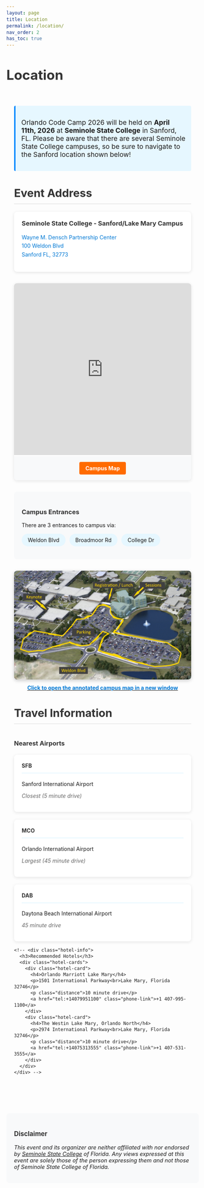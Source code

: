 ```yaml
---
layout: page
title: Location
permalink: /location/
nav_order: 2
has_toc: true
---
```


<style>
  .location-container {
    max-width: 1000px;
    margin: 0 auto;
    padding: 20px;
  }

  .event-banner {
    background-color: #f8f9fa;
    border-radius: 8px;
    padding: 20px;
    margin-bottom: 30px;
    text-align: center;
    box-shadow: 0 2px 4px rgba(0,0,0,0.1);
  }

  .countdown-container {
    font-size: 1.2rem;
    font-weight: bold;
    margin-bottom: 15px;
  }

  .cta-button {
    margin-top: 15px;
  }

  .cta-button a {
    display: inline-block;
    background-color: #ff6b00;
    color: white;
    padding: 12px 24px;
    border-radius: 4px;
    text-decoration: none;
    font-weight: bold;
    transition: background-color 0.3s;
  }

  .cta-button a:hover {
    background-color: #e55d00;
  }

  .event-highlight {
    background-color: #e6f7ff;
    border-left: 4px solid #1890ff;
    padding: 15px;
    border-radius: 4px;
    margin: 20px 0;
    font-size: 1.1rem;
  }

  .address-card {
    background-color: white;
    border-radius: 8px;
    padding: 20px;
    margin: 20px 0;
    box-shadow: 0 2px 8px rgba(0,0,0,0.1);
  }

  .address-card h3 {
    margin-top: 0;
    color: #333;
  }

  .location-link {
    color: #0078d4;
    text-decoration: none;
    display: inline-block;
    line-height: 1.6;
  }

  .location-link:hover {
    text-decoration: underline;
  }

  .map-container {
    margin: 30px 0;
    border-radius: 8px;
    overflow: hidden;
    box-shadow: 0 2px 8px rgba(0,0,0,0.1);
  }

  .map-links {
    background-color: #f8f9fa;
    padding: 15px;
    text-align: center;
  }

  .button {
    display: inline-block;
    background-color: #ff6b00;
    color: white;
    padding: 8px 16px;
    border-radius: 4px;
    text-decoration: none;
    font-weight: bold;
    transition: background-color 0.3s;
  }

  .button:hover {
    background-color: #e55d00;
  }

  .campus-info {
    background-color: #f8f9fa;
    padding: 20px;
    border-radius: 8px;
    margin: 20px 0;
  }

  .entrance-list {
    list-style-type: none;
    padding: 0;
    display: flex;
    flex-wrap: wrap;
    gap: 10px;
  }

  .entrance-list li {
    background-color: #e6f7ff;
    padding: 8px 16px;
    border-radius: 20px;
    display: inline-block;
  }

  .campus-map-container {
    text-align: center;
    margin: 30px 0;
  }

  .campus-map-link {
    display: inline-block;
    position: relative;
    transition: transform 0.3s;
  }

  .campus-map-link:hover {
    transform: scale(1.02);
  }

  .campus-map-thumbnail {
    max-width: 100%;
    border-radius: 8px;
    box-shadow: 0 3px 10px rgba(0,0,0,0.2);
  }

  .map-caption {
    display: block;
    margin-top: 10px;
    color: #0078d4;
    font-weight: bold;
  }

  .travel-section {
    margin: 40px 0;
  }

  .airport-cards, .hotel-cards {
    display: grid;
    grid-template-columns: repeat(auto-fit, minmax(280px, 1fr));
    gap: 20px;
    margin-top: 20px;
  }

  .airport-card, .hotel-card {
    background-color: white;
    border-radius: 8px;
    padding: 20px;
    box-shadow: 0 2px 8px rgba(0,0,0,0.1);
  }

  .airport-card h4, .hotel-card h4 {
    margin-top: 0;
    color: #333;
    border-bottom: 2px solid #e6f7ff;
    padding-bottom: 10px;
  }

  .distance {
    color: #666;
    font-style: italic;
  }

  .phone-link {
    display: inline-block;
    margin-top: 8px;
    color: #0078d4;
    text-decoration: none;
  }

  .phone-link:hover {
    text-decoration: underline;
  }

  .disclaimer-section {
    margin-top: 40px;
    padding: 20px;
    background-color: #f8f9fa;
    border-radius: 8px;
    font-size: 0.9rem;
  }

  h1, h2, h3 {
    color: #333;
  }

  h1 {
    font-size: 2.2rem;
    margin-bottom: 20px;
  }

  h2 {
    font-size: 1.8rem;
    margin: 40px 0 20px;
    padding-bottom: 10px;
    border-bottom: 2px solid #eaeaea;
  }

  /* Responsive adjustments */
  @media (max-width: 768px) {
    .airport-cards, .hotel-cards {
      grid-template-columns: 1fr;
    }
  }
</style>

<h1>Location</h1>
  
<!-- <div class="event-banner">
  <div id="countdown-clock" class="countdown-container">include clock02.html</div>
  <div class="cta-button">include signup-link.md</div>
</div> -->

<div class="location-container">
  <div class="event-highlight">
    <p>Orlando Code Camp 2026 will be held on <strong>April 11th, 2026</strong> at <strong>Seminole State College</strong> in Sanford, FL. Please be aware that there are several Seminole State College campuses, so be sure to navigate to the Sanford location shown below!</p> 
  </div>

  <h2>Event Address</h2>
  <div class="address-card">
    <h3>Seminole State College - Sanford/Lake Mary Campus</h3>
    <p>
      <a href="https://maps.google.com/?q=Wayne+M.+Densch+Partnership+Center,+Seminole+State+College,+100+Weldon+Blvd,+Sanford+FL+32773" target="_blank" class="location-link">
        Wayne M. Densch Partnership Center<br />
        100 Weldon Blvd<br/>
        Sanford FL, 32773
      </a>
    </p>
  </div>

  <div class="map-container">
    <iframe src="https://www.google.com/maps/embed?pb=!1m18!1m12!1m3!1d1749.0897107327119!2d-81.30701413734684!3d28.744059558742478!2m3!1f0!2f0!3f0!3m2!1i1024!2i768!4f13.1!3m3!1m2!1s0x88e76d180ab1b97b%3A0xd7369878036400a1!2sWayne%20M.%20Densch%20Partnership%20Center!5e0!3m2!1sen!2sus!4v1663965771738!5m2!1sen!2sus" width="100%" height="450" style="border:0;" allowfullscreen="" loading="lazy" referrerpolicy="no-referrer-when-downgrade"></iframe>
    <div class="map-links">
      <a href="https://maps.seminolestate.edu/#!BLD_2016012779162" target="_blank" class="button">Campus Map</a>
    </div>
  </div>

  <div class="campus-info">
    <h3>Campus Entrances</h3>
    <p>There are 3 entrances to campus via:</p>
    <ul class="entrance-list">
      <li>Weldon Blvd</li>
      <li>Broadmoor Rd</li>
      <li>College Dr</li>
    </ul>
  </div>

  <div class="campus-map-container">
    <a href="/assets/img/maps/Seminole State Landmarks - Full-Size.png" alt="Full Size Map of Event Landmarks at Seminole State" target="_blank" class="campus-map-link">
      <img src="/assets/img/maps/Seminole State Landmarks - Thumbnail.png" alt="Thumbnail Map of Event Landmarks at Seminole State" class="campus-map-thumbnail" />
      <span class="map-caption">Click to open the annotated campus map in a new window</span>
    </a>
  </div>

  <h2>Travel Information</h2>
  
  <div class="travel-section">
    <div class="airport-info">
      <h3>Nearest Airports</h3>
      <div class="airport-cards">
        <div class="airport-card">
          <h4>SFB</h4>
          <p>Sanford International Airport</p>
          <p class="distance">Closest (5 minute drive)</p>
        </div>
        <div class="airport-card">
          <h4>MCO</h4>
          <p>Orlando International Airport</p>
          <p class="distance">Largest (45 minute drive)</p>
        </div>
        <div class="airport-card">
          <h4>DAB</h4>
          <p>Daytona Beach International Airport</p>
          <p class="distance">45 minute drive</p>
        </div>
      </div>
    </div>

    <!-- <div class="hotel-info">
      <h3>Recommended Hotels</h3>
      <div class="hotel-cards">
        <div class="hotel-card">
          <h4>Orlando Marriott Lake Mary</h4>
          <p>1501 International Parkway<br>Lake Mary, Florida 32746</p>
          <p class="distance">10 minute drive</p>
          <a href="tel:+14079951100" class="phone-link">+1 407-995-1100</a>
        </div>
        <div class="hotel-card">
          <h4>The Westin Lake Mary, Orlando North</h4>
          <p>2974 International Parkway<br>Lake Mary, Florida 32746</p>
          <p class="distance">10 minute drive</p>
          <a href="tel:+14075313555" class="phone-link">+1 407-531-3555</a>
        </div>
      </div>
    </div> -->
  </div>
</div>

<div class="disclaimer-section">
  <h3 id="disclaimer">Disclaimer</h3>
  <p><em>This event and its organizer are neither affiliated with nor endorsed by <a href="https://www.seminolestate.edu/slm" target="_blank">Seminole State College</a> of Florida. Any views expressed at this event are solely those of the person expressing them and not those of Seminole State College of Florida.</em></p>
</div>